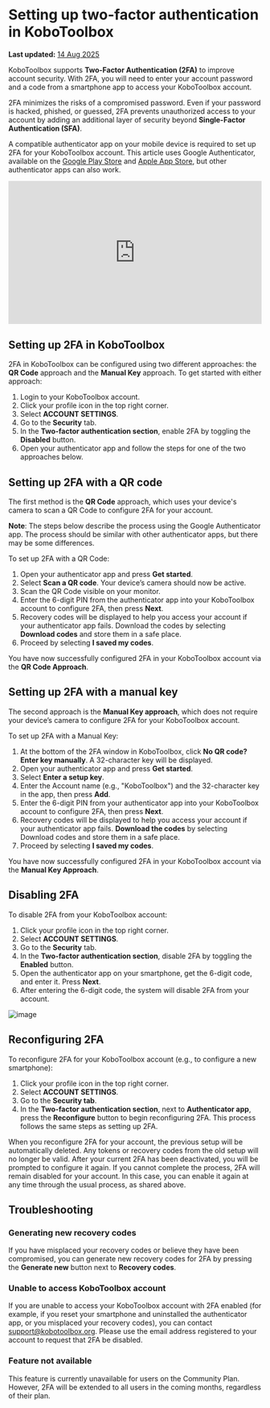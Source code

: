 # Setting up two-factor authentication in KoboToolbox
**Last updated:** <a href="https://github.com/kobotoolbox/docs/blob/40d054c21fbc98e1e7b7eb1e0e768a17aacfa0f4/source/article_template.md" class="reference">14 Aug 2025</a>

KoboToolbox supports **Two-Factor Authentication (2FA)** to improve account security. With 2FA, you will need to enter your account password and a code from a smartphone app to access your KoboToolbox account.

2FA minimizes the risks of a compromised password. Even if your password is hacked, phished, or guessed, 2FA prevents unauthorized access to your account by adding an additional layer of security beyond **Single-Factor Authentication (SFA)**.

A compatible authenticator app on your mobile device is required to set up 2FA for your KoboToolbox account. This article uses Google Authenticator, available on the [Google Play Store](https://play.google.com/store/apps/details?id=com.google.android.apps.authenticator2) and [Apple App Store](https://apps.apple.com/fr/app/google-authenticator/id388497605?l=en-GB), but other authenticator apps can also work.

<iframe src="https://www.youtube.com/embed/4BhF0eva_d4?si=Ha6XbjiSjfPEL-CX" style="width: 100%; aspect-ratio: 16 / 9; height: auto; border: 0;" title="YouTube video player" frameborder="0" allow="accelerometer; autoplay; clipboard-write; encrypted-media; gyroscope; picture-in-picture; web-share" allowfullscreen></iframe>

## Setting up 2FA in KoboToolbox

2FA in KoboToolbox can be configured using two different approaches: the **QR Code** approach and the **Manual Key** approach. To get started with either approach:

1. Login to your KoboToolbox account.
2. Click your profile icon in the top right corner.
3. Select **ACCOUNT SETTINGS**.
4. Go to the **Security** tab.
5. In the **Two-factor authentication section**, enable 2FA by toggling the **Disabled** button.
6. Open your authenticator app and follow the steps for one of the two approaches below.

## Setting up 2FA with a QR code

The first method is the **QR Code** approach, which uses your device's camera to scan a QR Code to configure 2FA for your account. 

<p class="note">
  <b>Note</b>: The steps below describe the process using the Google Authenticator app. The process should be similar with other authenticator apps, but there may be some differences.
</p>

To set up 2FA with a QR Code:

1. Open your authenticator app and press **Get started**.
2. Select **Scan a QR code**. Your device’s camera should now be active.
3. Scan the QR Code visible on your monitor.
4. Enter the 6-digit PIN from the authenticator app into your KoboToolbox account to configure 2FA, then press **Next**.
5. Recovery codes will be displayed to help you access your account if your authenticator app fails. Download the codes by selecting **Download codes** and store them in a safe place.
6. Proceed by selecting **I saved my codes**.

You have now successfully configured 2FA in your KoboToolbox account via the **QR Code Approach**. 

## Setting up 2FA with a manual key

The second approach is the **Manual Key approach**, which does not require your device’s camera to configure 2FA for your KoboToolbox account.

To set up 2FA with a Manual Key:

1. At the bottom of the 2FA window in KoboToolbox, click **No QR code? Enter key manually**. A 32-character key will be displayed.
2. Open your authenticator app and press **Get started**.
3. Select **Enter a setup key**.
4. Enter the Account name (e.g., "KoboToolbox") and the 32-character key in the app, then press **Add**. 
5. Enter the 6-digit PIN from your authenticator app into your KoboToolbox account to configure 2FA, then press **Next**.
6. Recovery codes will be displayed to help you access your account if your authenticator app fails. **Download the codes** by selecting Download codes and store them in a safe place.
7. Proceed by selecting **I saved my codes**.

You have now successfully configured 2FA in your KoboToolbox account via the **Manual Key Approach**.

## Disabling 2FA

To disable 2FA from your KoboToolbox account:

1. Click your profile icon in the top right corner.
2. Select **ACCOUNT SETTINGS**.
3. Go to the **Security** tab.
4. In the **Two-factor authentication section**, disable 2FA by toggling the **Enabled** button.
5. Open the authenticator app on your smartphone, get the 6-digit code, and enter it. Press **Next**.
6. After entering the 6-digit code, the system will disable 2FA from your account. 

![image](/images/two_factor_authentication/deactivate_2FA.png) 

## Reconfiguring 2FA

To reconfigure 2FA for your KoboToolbox account (e.g., to configure a new smartphone):

1. Click your profile icon in the top right corner.
2. Select **ACCOUNT SETTINGS**.
3. Go to the **Security tab**.
4. In the **Two-factor authentication section**, next to **Authenticator app**, press the **Reconfigure** button to begin reconfiguring 2FA. This process follows the same steps as setting up 2FA.
   
When you reconfigure 2FA for your account, the previous setup will be automatically deleted. Any tokens or recovery codes from the old setup will no longer be valid. After your current 2FA has been deactivated, you will be prompted to configure it again. If you cannot complete the process, 2FA will remain disabled for your account. In this case, you can enable it again at any time through the usual process, as shared above.

## Troubleshooting

### Generating new recovery codes
If you have misplaced your recovery codes or believe they have been compromised, you can generate new recovery codes for 2FA by pressing the **Generate new** button next to **Recovery codes**.

### Unable to access KoboToolbox account
If you are unable to access your KoboToolbox account with 2FA enabled (for example, if you reset your smartphone and uninstalled the authenticator app, or you misplaced your recovery codes), you can contact [support@kobotoolbox.org](support@kobotoolbox.org). Please use the email address registered to your account to request that 2FA be disabled.

### Feature not available
This feature is currently unavailable for users on the Community Plan. However, 2FA will be extended to all users in the coming months, regardless of their plan.




